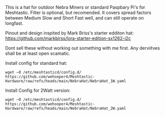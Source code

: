 This is a hat for outdoor Nebra Miners or standard Paspbary Pi's for Meshtastic. Filter is optional, but recomended. It covers spread factors between Medium Slow and Short Fast well, and can still operate on longfast.

Pinout and design inspited by Mark Briss's starter edditon hat:
https://github.com/markbirss/lora-starter-edition-sx1262-i2c

Dont sell these without working out something with me first. Any derviitves shall be at least open scamatic.

Install config for standard hat:
```
wget –O /etc/meshtasticd/config.d/ https://github.com/wehooper4/Meshtastic-Hardware/raw/refs/heads/main/NebraHat/NebraHat_1W.yaml
```

Install Config for 2Watt version:
```
wget –O /etc/meshtasticd/config.d/ https://github.com/wehooper4/Meshtastic-Hardware/raw/refs/heads/main/NebraHat/NebraHat_2W.yaml
```

